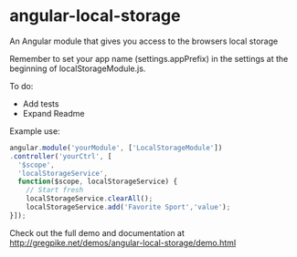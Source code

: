angular-local-storage
=====================

An Angular module that gives you access to the browsers local storage

Remember to set your app name (settings.appPrefix) in the settings at the beginning of localStorageModule.js.

To do:
- Add tests
- Expand Readme

Example use: 

```javascript
angular.module('yourModule', ['LocalStorageModule'])
.controller('yourCtrl', [
  '$scope',
  'localStorageService',
  function($scope, localStorageService) {
    // Start fresh
    localStorageService.clearAll();
    localStorageService.add('Favorite Sport','value');
}]);
```
Check out the full demo and documentation at http://gregpike.net/demos/angular-local-storage/demo.html